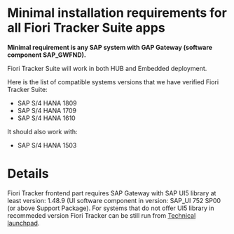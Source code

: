 # Minimal installation requirements for all Fiori Tracker Suite apps

**Minimal requirement is any SAP system with GAP Gateway (software component SAP_GWFND).**

Fiori Tracker Suite will work in both HUB and Embedded deployment.

Here is the list of compatible systems versions that we have verified Fiori Tracker Suite:

- SAP S/4 HANA 1809
- SAP S/4 HANA 1709
- SAP S/4 HANA 1610

It should also work with:

- SAP S/4 HANA 1503

# Details 
Fiori Tracker frontend part requires SAP Gateway with SAP UI5 library at least version: 1.48.9 (UI software component in version: SAP_UI 752 SP00 (or above Support Package). For systems that do not offer UI5 library in recommeded version Fiori Tracker can be still run from [Technical launchpad](../ui5lib-options.md).